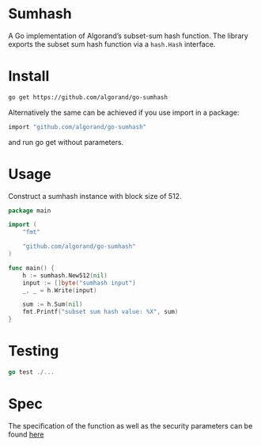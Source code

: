 
Sumhash
====================


A Go implementation of Algorand’s subset-sum hash function.
The library exports the subset sum hash function via a `hash.Hash` interface.


# Install

```bash
go get https://github.com/algorand/go-sumhash
```
Alternatively the same can be achieved if you use import in a package:

```bash
import "github.com/algorand/go-sumhash"
```
and run go get without parameters.

# Usage 

Construct a sumhash instance with block size of 512.

```go
package main

import (
	"fmt"

	"github.com/algorand/go-sumhash"
)

func main() {
	h := sumhash.New512(nil)
	input := []byte("sumhash input")
	_, _ = h.Write(input)

	sum := h.Sum(nil)
	fmt.Printf("subset sum hash value: %X", sum)
}

```

# Testing

```go
go test ./...
```

# Spec

The specification of the function as well as the security parameters
can be found [here](https://github.com/algorand/go-sumhash/tree/master/spec)